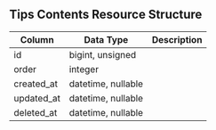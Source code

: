 ## Tips Contents Resource Structure

| Column | Data Type | Description |
| ------ | --------- | ----------- |
| id | bigint, unsigned |  |
| order | integer |  |
| created_at | datetime, nullable |  |
| updated_at | datetime, nullable |  |
| deleted_at | datetime, nullable |  |

